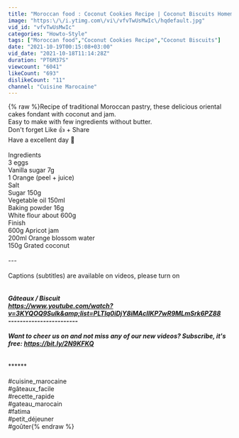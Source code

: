 ```yaml
---
title: "Moroccan food : Coconut Cookies Recipe | Coconut Biscuits Homemade | Richbond"
image: "https:\/\/i.ytimg.com\/vi\/vfvTwUsMwIc\/hqdefault.jpg"
vid_id: "vfvTwUsMwIc"
categories: "Howto-Style"
tags: ["Moroccan food","Coconut Cookies Recipe","Coconut Biscuits"]
date: "2021-10-19T00:15:08+03:00"
vid_date: "2021-10-18T11:14:28Z"
duration: "PT6M37S"
viewcount: "6041"
likeCount: "693"
dislikeCount: "11"
channel: "Cuisine Marocaine"
---
```

{% raw %}Recipe of traditional Moroccan pastry, these delicious oriental cakes fondant with coconut and jam. <br />Easy to make with few ingredients without butter. <br /> Don't forget Like 👍 + Share <br />Have a excellent day 🤗<br /><br />Ingredients<br />3 eggs<br />Vanilla sugar 7g<br />1 Orange (peel + juice)<br />Salt<br />Sugar 150g<br />Vegetable oil 150ml<br />Baking powder 16g<br />White flour about 600g<br />Finish<br />600g Apricot jam<br />200ml Orange blossom water<br />150g Grated coconut<br /><br />---<br /><br /> Captions (subtitles) are available on videos, please turn on <br /><br />***<br />Gâteaux / Biscuit<br /><a rel="nofollow" target="blank" href="https://www.youtube.com/watch?v=3KYQOQ9Sulk&amp;list=PLTlq0iDjY8iMAcIIKP7wR9MLmSrk6PZ88">https://www.youtube.com/watch?v=3KYQOQ9Sulk&amp;list=PLTlq0iDjY8iMAcIIKP7wR9MLmSrk6PZ88</a><br />------------------------<br /><br />Want to cheer us on and not miss any of our new videos? Subscribe, it's free: <a rel="nofollow" target="blank" href="https://bit.ly/2N9KFKQ">https://bit.ly/2N9KFKQ</a><br /><br /><br />*********<br /><br />#cuisine_marocaine<br />#gâteaux_facile<br />#recette_rapide<br />#gateau_marocain<br />#fatima<br />#petit_déjeuner <br />#goûter{% endraw %}
